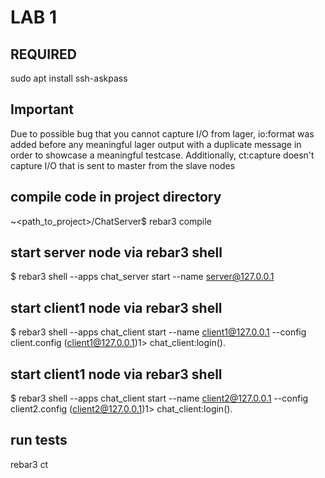 # LAB 1

## REQUIRED
sudo apt install ssh-askpass

## Important
Due to possible bug that you cannot capture I/O from lager, io:format was added before any meaningful lager output with a duplicate message in order to showcase a meaningful testcase.
Additionally, ct:capture doesn't capture I/O that is sent to master from the slave nodes

## compile code in project directory
~<path_to_project>/ChatServer$ rebar3 compile
## start server node via rebar3 shell
$ rebar3 shell --apps chat_server start --name server@127.0.0.1
## start client1 node via rebar3 shell
$ rebar3 shell --apps chat_client start --name client1@127.0.0.1 --config client.config
(client1@127.0.0.1)1> chat_client:login().
## start client1 node via rebar3 shell
$ rebar3 shell --apps chat_client start --name client2@127.0.0.1 --config client2.config
(client2@127.0.0.1)1> chat_client:login().
## run tests
rebar3 ct
